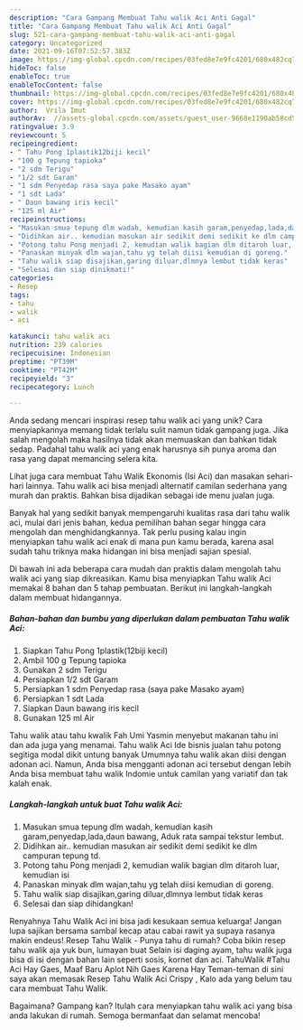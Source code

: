 ```yaml
---
description: "Cara Gampang Membuat Tahu walik Aci Anti Gagal"
title: "Cara Gampang Membuat Tahu walik Aci Anti Gagal"
slug: 521-cara-gampang-membuat-tahu-walik-aci-anti-gagal
category: Uncategorized
date: 2021-09-16T07:52:57.383Z
image: https://img-global.cpcdn.com/recipes/03fed8e7e9fc4201/680x482cq70/tahu-walik-aci-foto-resep-utama.jpg
hideToc: false
enableToc: true
enableTocContent: false
thumbnail: https://img-global.cpcdn.com/recipes/03fed8e7e9fc4201/680x482cq70/tahu-walik-aci-foto-resep-utama.jpg
cover: https://img-global.cpcdn.com/recipes/03fed8e7e9fc4201/680x482cq70/tahu-walik-aci-foto-resep-utama.jpg
author:  Vrila Imut
authorAv:  //assets-global.cpcdn.com/assets/guest_user-9668e1190ab58cd58d666d5934e79c79da2e02f4421a6ed9abc4b163da97d6e7.png
ratingvalue: 3.9
reviewcount: 5
recipeingredient:
- " Tahu Pong 1plastik12biji kecil"
- "100 g Tepung tapioka"
- "2 sdm Terigu"
- "1/2 sdt Garam"
- "1 sdm Penyedap rasa saya pake Masako ayam"
- "1 sdt Lada"
- " Daun bawang iris kecil"
- "125 ml Air"
recipeinstructions:
- "Masukan smua tepung dlm wadah, kemudian kasih garam,penyedap,lada,daun bawang, Aduk rata sampai tekstur lembut."
- "Didihkan air.. kemudian masukan air sedikit demi sedikit ke dlm campuran tepung td."
- "Potong tahu Pong menjadi 2, kemudian walik bagian dlm ditaroh luar, kemudian isi"
- "Panaskan minyak dlm wajan,tahu yg telah diisi kemudian di goreng."
- "Tahu walik siap disajikan,garing diluar,dlmnya lembut tidak keras"
- "Selesai dan siap dinikmati!"
categories:
- Resep
tags:
- tahu
- walik
- aci

katakunci: tahu walik aci 
nutrition: 239 calories
recipecuisine: Indonesian
preptime: "PT39M"
cooktime: "PT42M"
recipeyield: "3"
recipecategory: Lunch

---
```



Anda sedang mencari inspirasi resep tahu walik aci yang unik? Cara menyiapkannya memang tidak terlalu sulit namun tidak gampang juga. Jika salah mengolah maka hasilnya tidak akan memuaskan dan bahkan tidak sedap. Padahal tahu walik aci yang enak harusnya sih punya aroma dan rasa yang dapat memancing selera kita.


Lihat juga cara membuat Tahu Walik Ekonomis (Isi Aci) dan masakan sehari-hari lainnya. Tahu walik aci bisa menjadi alternatif camilan sederhana yang murah dan praktis. Bahkan bisa dijadikan sebagai ide menu jualan juga.

Banyak hal yang sedikit banyak mempengaruhi kualitas rasa dari tahu walik aci, mulai dari jenis bahan, kedua pemilihan bahan segar hingga cara mengolah dan menghidangkannya. Tak perlu pusing kalau ingin menyiapkan tahu walik aci enak di mana pun kamu berada, karena asal sudah tahu triknya maka hidangan ini bisa menjadi sajian spesial.


Di bawah ini ada beberapa cara mudah dan praktis dalam mengolah tahu walik aci yang siap dikreasikan. Kamu bisa menyiapkan Tahu walik Aci memakai 8 bahan dan 5 tahap pembuatan. Berikut ini langkah-langkah dalam membuat hidangannya.

<!--inarticleads1-->

##### Bahan-bahan dan bumbu yang diperlukan dalam pembuatan Tahu walik Aci:

1. Siapkan  Tahu Pong 1plastik(12biji kecil)
1. Ambil 100 g Tepung tapioka
1. Gunakan 2 sdm Terigu
1. Persiapkan 1/2 sdt Garam
1. Persiapkan 1 sdm Penyedap rasa (saya pake Masako ayam)
1. Persiapkan 1 sdt Lada
1. Siapkan  Daun bawang iris kecil
1. Gunakan 125 ml Air


Tahu walik atau tahu kwalik Fah Umi Yasmin menyebut makanan tahu ini dan ada juga yang menamai. Tahu walik Aci Ide bisnis jualan tahu potong segitiga modal dikit untung banyak Umumnya tahu walik akan diisi dengan adonan aci. Namun, Anda bisa mengganti adonan aci tersebut dengan lebih Anda bisa membuat tahu walik Indomie untuk camilan yang variatif dan tak kalah enak. 

<!--inarticleads2-->

##### Langkah-langkah untuk buat Tahu walik Aci:

1. Masukan smua tepung dlm wadah, kemudian kasih garam,penyedap,lada,daun bawang, Aduk rata sampai tekstur lembut.
1. Didihkan air.. kemudian masukan air sedikit demi sedikit ke dlm campuran tepung td.
1. Potong tahu Pong menjadi 2, kemudian walik bagian dlm ditaroh luar, kemudian isi
1. Panaskan minyak dlm wajan,tahu yg telah diisi kemudian di goreng.
1. Tahu walik siap disajikan,garing diluar,dlmnya lembut tidak keras
1. Selesai dan siap dihidangkan!

Renyahnya Tahu Walik Aci ini bisa jadi kesukaan semua keluarga! Jangan lupa sajikan bersama sambal kecap atau cabai rawit ya supaya rasanya makin endeus! Resep Tahu Walik - Punya tahu di rumah? Coba bikin resep tahu walik aja yuk bun, lumayan buat Selain isi daging ayam, tahu walik juga bisa di isi dengan bahan lain seperti sosis, kornet dan aci. TahuWalik #Tahu Aci Hay Gaes, Maaf Baru Aplot Nih Gaes Karena Hay Teman-teman di sini saya akan memasak Resep Tahu Walik Aci Crispy , Kalo ada yang belum tau cara membuat Tahu Walik. 

Bagaimana? Gampang kan? Itulah cara menyiapkan tahu walik aci yang bisa anda lakukan di rumah. Semoga bermanfaat dan selamat mencoba!
